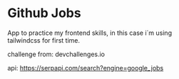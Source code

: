 # Github Jobs

App to practice my frontend skills, in this case i´m using  
tailwindcss for first time.

challenge from: devchallenges.io

api: https://serpapi.com/search?engine=google_jobs